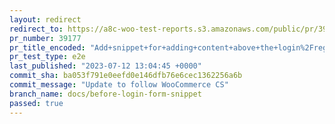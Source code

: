 ```yaml
---
layout: redirect
redirect_to: https://a8c-woo-test-reports.s3.amazonaws.com/public/pr/39177/e2e/index.html
pr_number: 39177
pr_title_encoded: "Add+snippet+for+adding+content+above+the+login%2Fregister+form"
pr_test_type: e2e
last_published: "2023-07-12 13:04:45 +0000"
commit_sha: ba053f791e0eefd0e146dfb76e6cec1362256a6b
commit_message: "Update to follow WooCommerce CS"
branch_name: docs/before-login-form-snippet
passed: true
---
```


